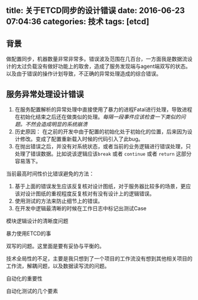 title: 关于ETCD同步的设计错误
date: 2016-06-23 07:04:36
categories: 技术
tags: [etcd]
---

## 背景

做配置同步，机器数量非常非常多。错误波及范围在几百台，一方面我是数据流设计的太过负载没有做好功能上的取舍，造成了服务发现端与agent端双写的状态。以及由于错误的操作计划导致，不正确的异常处理造成的综合错误。

## 服务异常处理设计错误

1. 在服务配置解析的异常处理中直接使用了暴力的进程Fatal进行处理，导致进程在初始化结束之后还在做类似的处理。*每隔一段事件应该检查一下类似的问题。不然会造成明显的系统崩溃*
2. 历史原因： 在之前的开发中由于配置的初始化处于初始化的位置，后来因为设计修改。变成了配置重新载入时候的代码引入了此bug。
3. 在抛出错误之后，并没有对系统状态，或者当前的业务逻辑进行错误处理，只处理了错误数据。比如说该逻辑应该`break` 或者 `continue` 或者 `return` 这部分容易落下。

当前最高时间性价比错误避免的方法：

1. 基于上面的错误发生应该反复核对设计图纸，对于服务器比较多的场景，更应该对设计图纸的重视程度反复核对有没有设计上的逻辑错误。
2. 使用测试的方法来防止细节上的错误。
3. 在开发中逻辑最清晰的时候在工作日志中标记出测试Case

模块逻辑设计的清晰度问题

暴力使用ETCD的事

双写的问题。这里面是要有妥协与平衡的。

技术全局性的不足，主要是我只想到了一个项目的工作流没有想到其他相关项目的工作流，解耦问题，以及数据读写流的问题。

自动化的重要性

自动化测试的几个要素

